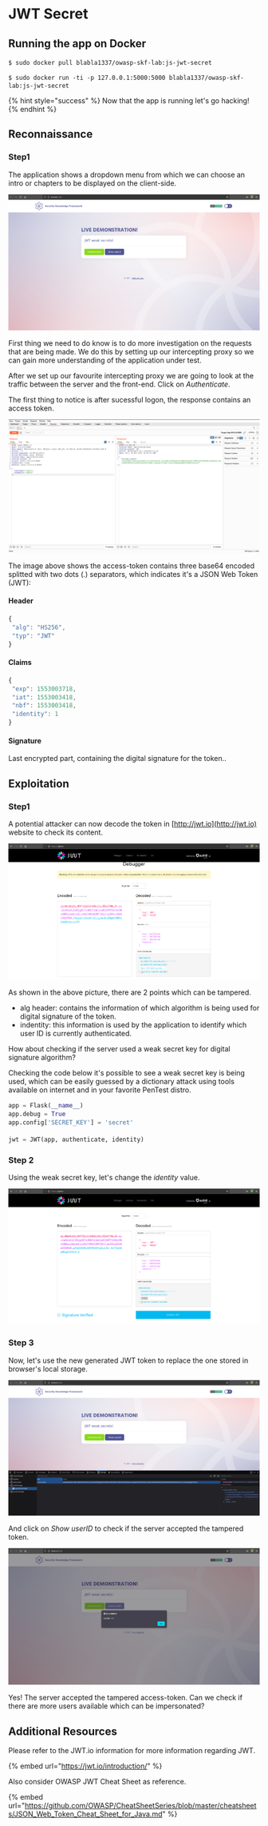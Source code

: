 # JWT Secret

## Running the app on Docker

```
$ sudo docker pull blabla1337/owasp-skf-lab:js-jwt-secret
```

```
$ sudo docker run -ti -p 127.0.0.1:5000:5000 blabla1337/owasp-skf-lab:js-jwt-secret
```

{% hint style="success" %}
Now that the app is running let's go hacking!
{% endhint %}

## Reconnaissance

### Step1

The application shows a dropdown menu from which we can choose an intro or chapters to be displayed on the client-side.

![](https://raw.githubusercontent.com/blabla1337/skf-labs/master/.gitbook/assets/python/JWT-Secret/1.png)

First thing we need to do know is to do more investigation on the requests that are being made. We do this by setting up our intercepting proxy so we can gain more understanding of the application under test.

After we set up our favourite intercepting proxy we are going to look at the traffic between the server and the front-end. Click on _Authenticate_.

The first thing to notice is after sucessful logon, the response contains an access token.

![](https://raw.githubusercontent.com/blabla1337/skf-labs/master/.gitbook/assets/python/JWT-Secret/2.png)

The image above shows the access-token contains three base64 encoded splitted with two dots (.) separators, which indicates it's a JSON Web Token (JWT):

#### Header

```javascript
{
 "alg": "HS256",
 "typ": "JWT"
}
```

#### Claims

```javascript
{
 "exp": 1553003718,
 "iat": 1553003418,
 "nbf": 1553003418,
 "identity": 1
}
```

#### Signature

Last encrypted part, containing the digital signature for the token..

## Exploitation

### Step1

A potential attacker can now decode the token in [http://jwt.io](http://jwt.io) website to check its content.

![](https://raw.githubusercontent.com/blabla1337/skf-labs/master/.gitbook/assets/python/JWT-Secret/3.png)

As shown in the above picture, there are 2 points which can be tampered.

- alg header: contains the information of which algorithm is being used for digital signature of the token.
- indentity: this information is used by the application to identify which user ID is currently authenticated.

How about checking if the server used a weak secret key for digital signature algorithm?

Checking the code below it's possible to see a weak secret key is being used, which can be easily guessed by a dictionary attack using tools available on internet and in your favorite PenTest distro.

```python
app = Flask(__name__)
app.debug = True
app.config['SECRET_KEY'] = 'secret'

jwt = JWT(app, authenticate, identity)
```

### Step 2

Using the weak secret key, let's change the _identity_ value.

![](https://raw.githubusercontent.com/blabla1337/skf-labs/master/.gitbook/assets/python/JWT-Secret/4.png)

### Step 3

Now, let's use the new generated JWT token to replace the one stored in browser's local storage.

![](https://raw.githubusercontent.com/blabla1337/skf-labs/master/.gitbook/assets/python/JWT-Secret/5.png)

And click on _Show userID_ to check if the server accepted the tampered token.

![](https://raw.githubusercontent.com/blabla1337/skf-labs/master/.gitbook/assets/python/JWT-Secret/6.png)

Yes! The server accepted the tampered access-token. Can we check if there are more users available which can be impersonated?

## Additional Resources

Please refer to the JWT.io information for more information regarding JWT.

{% embed url="https://jwt.io/introduction/" %}

Also consider OWASP JWT Cheat Sheet as reference.

{% embed url="https://github.com/OWASP/CheatSheetSeries/blob/master/cheatsheets/JSON_Web_Token_Cheat_Sheet_for_Java.md" %}
